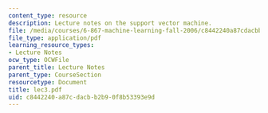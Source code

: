 ```yaml
---
content_type: resource
description: Lecture notes on the support vector machine.
file: /media/courses/6-867-machine-learning-fall-2006/c8442240a87cdacbb2b90f8b53393e9d_lec3.pdf
file_type: application/pdf
learning_resource_types:
- Lecture Notes
ocw_type: OCWFile
parent_title: Lecture Notes
parent_type: CourseSection
resourcetype: Document
title: lec3.pdf
uid: c8442240-a87c-dacb-b2b9-0f8b53393e9d
---
```

